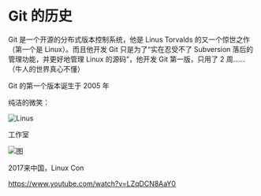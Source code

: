 # Git 的历史

Git 是一个开源的分布式版本控制系统，他是 Linus Torvalds 的又一个惊世之作（第一个是 Linux）。而且他开发 Git 只是为了“实在忍受不了 Subversion 落后的管理功能，并更好地管理 Linux 的源码”，他开发 Git 第一版，只用了 2 周……（牛人的世界真心不懂）

Git 的第一个版本诞生于 2005 年

纯洁的微笑：

![Linus](https://avatars3.githubusercontent.com/u/1024025?v=4&s=460)



工作室

![图](http://cdn3.infoqstatic.com/statics_s1_20170905-0254/resource/articles/linus-torvalds-linux/zh/resources/torvalds.jpg)



2017来中国，Linux Con

https://www.youtube.com/watch?v=LZqDCN8AaY0